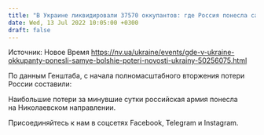 ```yaml
---
title: "В Украине ликвидировали 37570 оккупантов: где Россия понесла самые большие потери"
date: Wed, 13 Jul 2022 10:05:00 +0300
draft: false
---
```

Источник: Новое Время https://nv.ua/ukraine/events/gde-v-ukraine-okkupanty-ponesli-samye-bolshie-poteri-novosti-ukrainy-50256075.html


По данным Генштаба, с начала полномасштабного вторжения потери России составили:

Наибольшие потери за минувшие сутки российская армия понесла на Николаевском направлении.

Присоединяйтесь к нам в соцсетях Facebook, Telegram и Instagram.
